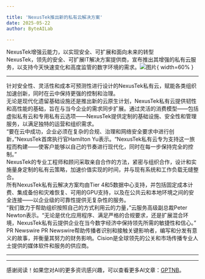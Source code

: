 ```yaml
---

title: 'NexusTek推出新的私有云解决方案'
date: 2025-05-22
author: ByteAILab

---
```


NexusTek增强云能力，以实现安全、可扩展和面向未来的转型  
NexusTek，领先的安全、可扩展IT解决方案提供商，宣布推出其增强的私有云服务，以支持今天快速变化和高度监管的数字环境的需求。![图片](https://ai-techpark.com/wp-content/uploads/NexusTek-1.jpg){ width=60% }

---
  
针对安全性、灵活性和成本可预测性进行设计的NexusTek私有云，赋能各类组织加速创新，同时在云中保持更强的控制和治理。  
无论是现代化遗留基础设施还是推出新的云原生计划，NexusTek私有云提供韧性和高性能的基础，旨在与当今企业的需求同步扩展。通过灵活的消费模型——包括虚拟私有云和专用私有云选项——NexusTek提供定制的基础设施、安全性和管理服务，以满足独特的运营和组织需求。  
“要在云中成功，企业必须在复杂的合规、治理和网络安全要求中进行创新，”NexusTek首席执行官Hamilton Yu表示。“NexusTek私有云专为支持这一旅程而构建——使客户能够以自己的节奏进行现代化，同时在每一步保持完全的控制。”  
NexusTek的专业工程师和顾问采取亲自合作的方法，紧密与组织合作，设计和实施量身定制的私有云策略，加速价值实现的时间，并与现有系统和工作负载无缝整合。  
所有NexusTek私有云解决方案均由Tier 4和5数据中心支持，并包括固定成本计费、集成备份和灾难恢复、可用的GPU支持，以及在公共云和本地环境之间的安全连接——以企业级的可靠性提供无复杂性的服务。  
“我们致力于帮助组织按照自己的方式利用云的力量，”云服务高级副总裁Peter Newton表示。“无论是优化应用程序、满足严格的合规要求，还是扩展混合环境，NexusTek私有云提供企业在当今数字经济中保持领先所需的敏捷性和信心。”  
PR Newswire PR Newswire帮助传播者识别和接触关键影响者，编写和分发有意义的故事，并衡量其努力的财务影响。Cision是全球领先的公关和市场传播专业人士提供的媒体软件和服务的供应商。

---
---
感谢阅读！如果您对AI的更多资讯感兴趣，可以查看更多AI文章：[GPTNB](https://gptnb.com)。